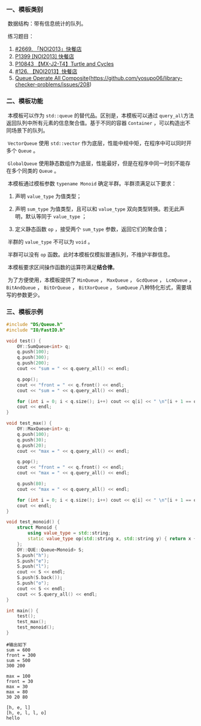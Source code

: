 ### 一、模板类别

​	数据结构：带有信息统计的队列。

​	练习题目：

1. [#2669. 「NOI2013」快餐店](https://loj.ac/p/2669)
2. [P1399 [NOI2013] 快餐店](https://www.luogu.com.cn/problem/P1399)
3. [P10843 【MX-J2-T4】Turtle and Cycles](https://www.luogu.com.cn/problem/P10843)
4. [#126. 【NOI2013】快餐店](https://uoj.ac/problem/126)
5. [Queue Operate All Composite](https://judge.yosupo.jp/problem/queue_operate_all_composite)(https://github.com/yosupo06/library-checker-problems/issues/208)

### 二、模板功能

​		本模板可以作为 `std::queue` 的替代品。区别是，本模板可以通过 `query_all`方法返回队列中所有元素的信息聚合值。基于不同的容器 `Container` ，可以构造出不同场景下的队列。

​		 `VectorQueue` 使用 `std::vector` 作为底层，性能中规中矩，在程序中可以同时开多个 `Queue` 。

​		 `GlobalQueue` 使用静态数组作为底层，性能最好，但是在程序中同一时刻不能存在多个同类的 `Queue` 。

​		本模板通过模板参数 `typename Monoid` 确定半群。半群须满足以下要求：

1. 声明 `value_type` 为值类型；

2. 声明 `sum_type` 为值类型，且可以和 `value_type` 双向类型转换。若无此声明，默认等同于 `value_type` ；

3. 定义静态函数 `op` ，接受两个 `sum_type` 参数，返回它们的聚合值；

​		半群的 `value_type` 不可以为 `void` 。

​		半群可以没有 `op` 函数。此时本模板仅模拟普通队列，不维护半群信息。

​		本模板要求区间操作函数的运算符满足**结合律**。

​		为了方便使用，本模板提供了 `MinQueue` ， `MaxQueue` ， `GcdQueue` ， `LcmQueue` ， `BitAndQueue` ， `BitOrQueue` ， `BitXorQueue` ， `SumQueue` 八种特化形式，需要填写的参数更少。


### 三、模板示例

```c++
#include "DS/Queue.h"
#include "IO/FastIO.h"

void test() {
    OY::SumQueue<int> q;
    q.push(100);
    q.push(300);
    q.push(200);
    cout << "sum = " << q.query_all() << endl;

    q.pop();
    cout << "front = " << q.front() << endl;
    cout << "sum = " << q.query_all() << endl;

    for (int i = 0; i < q.size(); i++) cout << q[i] << " \n"[i + 1 == q.size()];
    cout << endl;
}

void test_max() {
    OY::MaxQueue<int> q;
    q.push(100);
    q.push(30);
    q.push(20);
    cout << "max = " << q.query_all() << endl;

    q.pop();
    cout << "front = " << q.front() << endl;
    cout << "max = " << q.query_all() << endl;

    q.push(80);
    cout << "max = " << q.query_all() << endl;

    for (int i = 0; i < q.size(); i++) cout << q[i] << " \n"[i + 1 == q.size()];
    cout << endl;
}

void test_monoid() {
    struct Monoid {
        using value_type = std::string;
        static value_type op(std::string x, std::string y) { return x + y; }
    };
    OY::QUE::Queue<Monoid> S;
    S.push("h");
    S.push("e");
    S.push("l");
    cout << S << endl;
    S.push(S.back());
    S.push("o");
    cout << S << endl;
    cout << S.query_all() << endl;
}

int main() {
    test();
    test_max();
    test_monoid();
}
```

```
#输出如下
sum = 600
front = 300
sum = 500
300 200

max = 100
front = 30
max = 30
max = 80
30 20 80

[h, e, l]
[h, e, l, l, o]
hello

```

